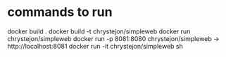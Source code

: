 

# commands to run
docker build .
docker build -t chrystejon/simpleweb
docker run chrystejon/simpleweb
docker run -p 8081:8080 chrystejon/simpleweb -> http://localhost:8081
docker run -it chrystejon/simpleweb sh 

